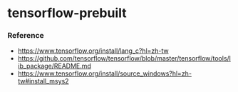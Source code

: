tensorflow-prebuilt
===================
### Reference
- https://www.tensorflow.org/install/lang_c?hl=zh-tw
- https://github.com/tensorflow/tensorflow/blob/master/tensorflow/tools/lib_package/README.md
- https://www.tensorflow.org/install/source_windows?hl=zh-tw#install_msys2

